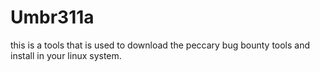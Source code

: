 # Umbr311a
this is a tools that is used to download the peccary bug bounty tools and install in your linux system.

